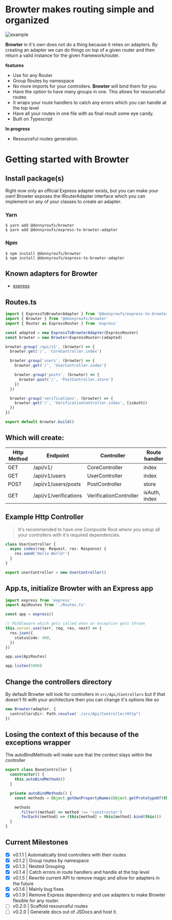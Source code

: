 # Browter makes routing simple and organized

![example](https://i.imgur.com/OptWLcf.png)

**Browter** in it's own does not do a thing because it relies on adapters. By creating an adapter we can do things on top of a given router and then return a valid instance for the given framework/router.

**features**

- Use for any Router
- Group Routes by namespace
- No more imports for your controllers. **Browter** will bind them for you
- Have the option to have many groups in one. This allows for resourceful routes
- It wraps your route handlers to catch any errors which you can handle at the top level
- Have all your routes in one file with as final result some eye candy.
- Built on Typescript

**In progress**

- Resourceful routes generation.

# Getting started with Browter

## Install package(s)

Right now only an official Express adapter exists, but you can make your own! Browter exposes the IRouterAdapter interface which you can implement on any of your classes to create an adapter.

### Yarn

```
$ yarn add @donnyroufs/browter
$ yarn add @donnyroufs/express-to-browter-adapter
```

### Npm

```
$ npm install @donnyroufs/browter
$ npm install @donnyroufs/express-to-browter-adapter
```

## Known adapters for Browter

- [express](https://github.com/donnyroufs/express-to-browter-adapter)

## Routes.ts

```ts
import { ExpressToBrowterAdapter } from '@donnyroufs/express-to-browter-adapter'
import { Browter } from '@donnyroufs/browter'
import { Router as ExpressRouter } from 'express'

const adapted = new ExpressToBrowterAdapter(ExpressRouter)
const browter = new Browter<ExpressRouter>(adapted)

browter.group('/api/v1', (browter) => {
  browter.get('/', 'CoreController.index')

  browter.group('users', (browter) => {
    browter.get('/', 'UserController.index')

    browter.group('posts', (browter) => {
      browter.post('/', 'PostController.store')
    })
  })

  browter.group('verifications', (browter) => {
    browter.get('/', 'VerificationController.index', [isAuth])
  })
})

export default browter.build()
```

## Which will create:

| Http Method | Endpoint              | Controller             | Route handler |
| ----------- | --------------------- | ---------------------- | ------------- |
| GET         | /api/v1/              | CoreController         | index         |
| GET         | /api/v1/users         | UserController         | index         |
| POST        | /api/v1/users/posts   | PostController         | store         |
| GET         | /api/v1/verifications | VerificationController | isAuth, index |

## Example Http Controller

> It's recommended to have one Composite Root where you setup all your controllers with it's required dependencies.

```ts
class UserController {
  async index(req: Request, res: Response) {
    res.send('Hello World!')
  }
}

export userController = new UserController()
```

## App.ts, initialize Browter with an Express app

```ts
import express from 'express'
import ApiRoutes from './Routes.ts'

const app = express()

// Middleware which gets called when an exception gets thrown
this.server.use((err, req, res, next) => {
  res.json({
    statusCode: 400,
  })
})

app.use(ApiRoutes)

app.listen(5000)
```

## Change the controllers directory

By default Browter will look for controllers in `src/Api/Controllers` but if that doesn't fit with your architecture then you can change it's options like so

```ts
new Browter(adapter, {
  controllersDir: Path.resolve('./src/Api/Controller/Http")
})
```

## Losing the context of this because of the exceptions wrapper

The autoBindMethods will make sure that the context stays within the controller

```ts
export class BaseController {
  constructor() {
    this.autoBindMethods()
  }

  private autoBindMethods() {
    const methods = Object.getOwnPropertyNames(Object.getPrototypeOf(this))

    methods
      .filter((method) => method !== 'constructor')
      .forEach((method) => (this[method] = this[method].bind(this)))
  }
}
```

## Current Milestones

- [x] v0.1.1 | Automatically bind controllers with their routes
- [x] v0.1.2 | Group routes by namespace
- [x] v0.1.3 | Nested Grouping
- [x] v0.1.4 | Catch errors in route handlers and handle at the top level
- [x] v0.1.5 | Rewrite current API to remove magic and allow for adapters in the future
- [x] v0.1.6 | Mainly bug fixes
- [x] v0.1.9 | Remove Express dependency and use adapters to make Browter flexible for any router.
- [ ] v0.2.0 | Scaffold resourceful routes
- [ ] v0.2.0 | Generate docs out of JSDocs and host it.
